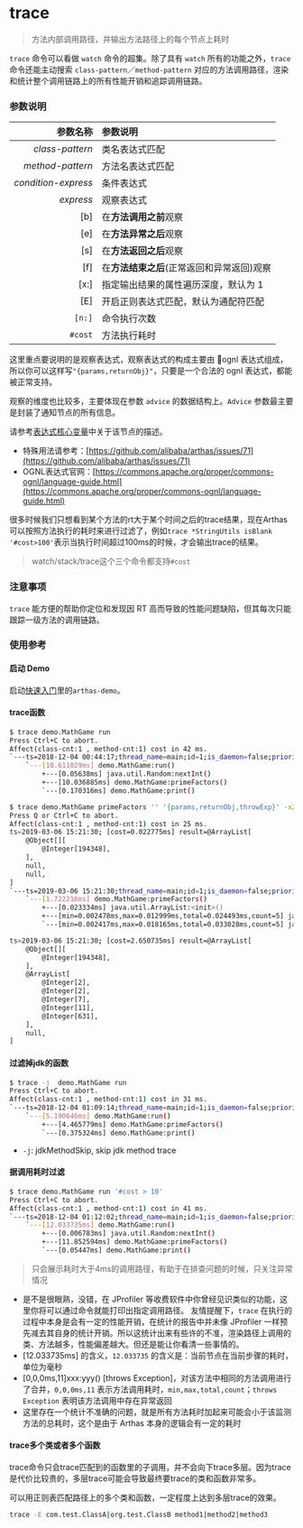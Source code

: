 trace
===

> 方法内部调用路径，并输出方法路径上的每个节点上耗时

`trace` 命令可以看做 `watch` 命令的超集。除了具有 `watch` 所有的功能之外，`trace` 命令还能主动搜索 `class-pattern`／`method-pattern` 对应的方法调用路径，渲染和统计整个调用链路上的所有性能开销和追踪调用链路。

### 参数说明

|参数名称|参数说明|
|---:|:---|
|*class-pattern*|类名表达式匹配|
|*method-pattern*|方法名表达式匹配|
|*condition-express*|条件表达式|
|*express*|观察表达式|
|[b]|在**方法调用之前**观察|
|[e]|在**方法异常之后**观察|
|[s]|在**方法返回之后**观察|
|[f]|在**方法结束之后**(正常返回和异常返回)观察|
|[x:]|指定输出结果的属性遍历深度，默认为 1|
|[E]|开启正则表达式匹配，默认为通配符匹配|
|`[n:]`|命令执行次数|
|`#cost`|方法执行耗时|

这里重点要说明的是观察表达式，观察表达式的构成主要由 ognl 表达式组成，所以你可以这样写`"{params,returnObj}"`，只要是一个合法的 ognl 表达式，都能被正常支持。

观察的维度也比较多，主要体现在参数 `advice` 的数据结构上。`Advice` 参数最主要是封装了通知节点的所有信息。


请参考[表达式核心变量](advice-class.md)中关于该节点的描述。

* 特殊用法请参考：[https://github.com/alibaba/arthas/issues/71](https://github.com/alibaba/arthas/issues/71)
* OGNL表达式官网：[https://commons.apache.org/proper/commons-ognl/language-guide.html](https://commons.apache.org/proper/commons-ognl/language-guide.html)

很多时候我们只想看到某个方法的rt大于某个时间之后的trace结果，现在Arthas可以按照方法执行的耗时来进行过滤了，例如`trace *StringUtils isBlank '#cost>100'`表示当执行时间超过100ms的时候，才会输出trace的结果。

> watch/stack/trace这个三个命令都支持`#cost`

### 注意事项

`trace` 能方便的帮助你定位和发现因 RT 高而导致的性能问题缺陷，但其每次只能跟踪一级方法的调用链路。

### 使用参考


#### 启动 Demo

启动[快速入门](quick-start.md)里的`arthas-demo`。

#### trace函数

```bash
$ trace demo.MathGame run
Press Ctrl+C to abort.
Affect(class-cnt:1 , method-cnt:1) cost in 42 ms.
`---ts=2018-12-04 00:44:17;thread_name=main;id=1;is_daemon=false;priority=5;TCCL=sun.misc.Launcher$AppClassLoader@3d4eac69
    `---[10.611029ms] demo.MathGame:run()
        +---[0.05638ms] java.util.Random:nextInt()
        +---[10.036885ms] demo.MathGame:primeFactors()
        `---[0.170316ms] demo.MathGame:print()
```

```bash
$ trace demo.MathGame primeFactors '' '{params,returnObj,throwExp}' -x2 -b -f
Press Q or Ctrl+C to abort.
Affect(class-cnt:1 , method-cnt:1) cost in 25 ms.
ts=2019-03-06 15:21:30; [cost=0.022775ms] result=@ArrayList[
    @Object[][
        @Integer[194348],
    ],
    null,
    null,
]
`---ts=2019-03-06 15:21:30;thread_name=main;id=1;is_daemon=false;priority=5;TCCL=sun.misc.Launcher$AppClassLoader@33909752
    `---[1.722216ms] demo.MathGame:primeFactors()
        +---[0.023334ms] java.util.ArrayList:<init>()
        +---[min=0.002478ms,max=0.012999ms,total=0.024493ms,count=5] java.lang.Integer:valueOf()
        `---[min=0.002417ms,max=0.018165ms,total=0.033028ms,count=5] java.util.List:add()

ts=2019-03-06 15:21:30; [cost=2.650735ms] result=@ArrayList[
    @Object[][
        @Integer[194348],
    ],
    @ArrayList[
        @Integer[2],
        @Integer[2],
        @Integer[7],
        @Integer[11],
        @Integer[631],
    ],
    null,
]
```

#### 过滤掉jdk的函数

```bash
$ trace -j  demo.MathGame run
Press Ctrl+C to abort.
Affect(class-cnt:1 , method-cnt:1) cost in 31 ms.
`---ts=2018-12-04 01:09:14;thread_name=main;id=1;is_daemon=false;priority=5;TCCL=sun.misc.Launcher$AppClassLoader@3d4eac69
    `---[5.190646ms] demo.MathGame:run()
        +---[4.465779ms] demo.MathGame:primeFactors()
        `---[0.375324ms] demo.MathGame:print()
```

* `-j`: jdkMethodSkip, skip jdk method trace

#### 据调用耗时过滤

```bash
$ trace demo.MathGame run '#cost > 10'
Press Ctrl+C to abort.
Affect(class-cnt:1 , method-cnt:1) cost in 41 ms.
`---ts=2018-12-04 01:12:02;thread_name=main;id=1;is_daemon=false;priority=5;TCCL=sun.misc.Launcher$AppClassLoader@3d4eac69
    `---[12.033735ms] demo.MathGame:run()
        +---[0.006783ms] java.util.Random:nextInt()
        +---[11.852594ms] demo.MathGame:primeFactors()
        `---[0.05447ms] demo.MathGame:print()
```

> 只会展示耗时大于4ms的调用路径，有助于在排查问题的时候，只关注异常情况

- 是不是很眼熟，没错，在 JProfiler 等收费软件中你曾经见识类似的功能，这里你将可以通过命令就能打印出指定调用路径。 友情提醒下，`trace` 在执行的过程中本身是会有一定的性能开销，在统计的报告中并未像 JProfiler 一样预先减去其自身的统计开销。所以这统计出来有些许的不准，渲染路径上调用的类、方法越多，性能偏差越大。但还是能让你看清一些事情的。
- [12.033735ms] 的含义，`12.033735` 的含义是：当前节点在当前步骤的耗时，单位为毫秒
- [0,0,0ms,11]xxx:yyy() [throws Exception]，对该方法中相同的方法调用进行了合并，`0,0,0ms,11` 表示方法调用耗时，`min,max,total,count`；`throws Exception` 表明该方法调用中存在异常返回
- 这里存在一个统计不准确的问题，就是所有方法耗时加起来可能会小于该监测方法的总耗时，这个是由于 Arthas 本身的逻辑会有一定的耗时

#### trace多个类或者多个函数

trace命令只会trace匹配到的函数里的子调用，并不会向下trace多层。因为trace是代价比较贵的，多层trace可能会导致最终要trace的类和函数非常多。

可以用正则表匹配路径上的多个类和函数，一定程度上达到多层trace的效果。

```bash
trace -E com.test.ClassA|org.test.ClassB method1|method2|method3
```
